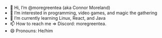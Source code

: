 - 👋 Hi, I’m @moregreentea (aka Connor Moreland)
- 👀 I’m interested in programming, video games, and magic the gathering
- 🌱 I’m currently learning Linux, React, and Java
- 📫 How to reach me => Discord: moregreentea.
- 😄 Pronouns: He/him

<!---
moregreentea/moregreentea is a ✨ special ✨ repository because its `README.md` (this file) appears on your GitHub profile.
You can click the Preview link to take a look at your changes.
--->
